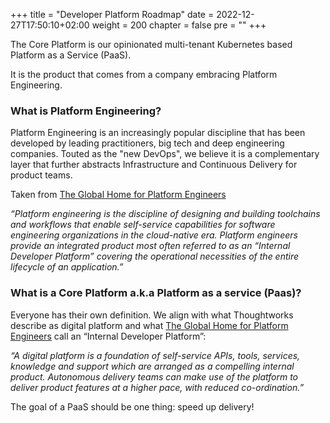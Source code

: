 +++
title = "Developer Platform Roadmap"
date = 2022-12-27T17:50:10+02:00
weight = 200
chapter = false 
pre = ""
+++

The Core Platform is our opinionated multi-tenant Kubernetes based Platform as a Service (PaaS).

It is the product that comes from a company embracing Platform Engineering.

###  What is Platform Engineering?

Platform Engineering is an increasingly popular discipline that has been developed by leading practitioners, big tech and deep engineering companies.  Touted as the "new DevOps", we believe it is a complementary layer that further abstracts Infrastructure and Continuous Delivery for product teams.

Taken from [The Global Home for Platform Engineers ](https://platformengineering.org/)

*“Platform engineering is the discipline of designing and building toolchains and workflows that enable self-service capabilities for software engineering organizations in the cloud-native era. Platform engineers provide an integrated product most often referred to as an “Internal Developer Platform” covering the operational necessities of the entire lifecycle of an application.”*

### What is a Core Platform a.k.a Platform as a service (Paas)?


Everyone has their own definition. We align with what Thoughtworks describe as digital platform and what [The Global Home for Platform Engineers](https://platformengineering.org/)  call an “Internal Developer Platform”:

*“A digital platform is a foundation of self-service APIs, tools, services, knowledge and support which are arranged as a compelling internal product. Autonomous delivery teams can make use of the platform to deliver product features at a higher pace, with reduced co-ordination.”*

The goal of a PaaS should be one thing: speed up delivery!
